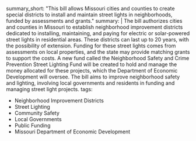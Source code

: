 summary_short: "This bill allows Missouri cities and counties to create special districts to install and maintain street lights in neighborhoods, funded by assessments and grants."
summary: |
  The bill authorizes cities and counties in Missouri to establish neighborhood improvement districts dedicated to installing, maintaining, and paying for electric or solar-powered street lights in residential areas. These districts can last up to 20 years, with the possibility of extension. Funding for these street lights comes from assessments on local properties, and the state may provide matching grants to support the costs. A new fund called the Neighborhood Safety and Crime Prevention Street Lighting Fund will be created to hold and manage the money allocated for these projects, which the Department of Economic Development will oversee. The bill aims to improve neighborhood safety and lighting, involving local governments and residents in funding and managing street light projects.
tags:
  - Neighborhood Improvement Districts
  - Street Lighting
  - Community Safety
  - Local Governments
  - Public Funding
  - Missouri Department of Economic Development
